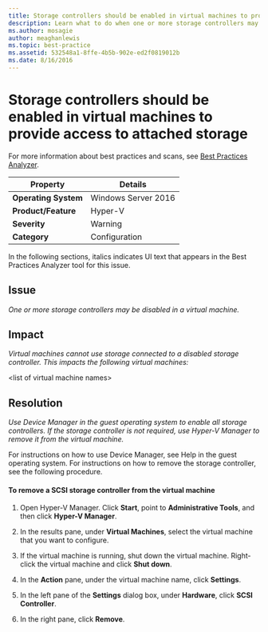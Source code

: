```yaml
---
title: Storage controllers should be enabled in virtual machines to provide access to attached storage
description: Learn what to do when one or more storage controllers may be disabled in a virtual machine.
ms.author: mosagie
author: meaghanlewis
ms.topic: best-practice
ms.assetid: 532548a1-8ffe-4b5b-902e-ed2f0819012b
ms.date: 8/16/2016
---
```

# Storage controllers should be enabled in virtual machines to provide access to attached storage

For more information about best practices and scans, see [Best Practices Analyzer](/previous-versions/windows/it-pro/windows-server-2008-R2-and-2008/dd759260(v=ws.11)).

|Property|Details|
|-|-|
|**Operating System**|Windows Server 2016|
|**Product/Feature**|Hyper-V|
|**Severity**|Warning|
|**Category**|Configuration|

In the following sections, italics indicates UI text that appears in the Best Practices Analyzer tool for this issue.

## Issue

*One or more storage controllers may be disabled in a virtual machine.*

## Impact

*Virtual machines cannot use storage connected to a disabled storage controller. This impacts the following virtual machines:*

\<list of virtual machine names>

## Resolution

*Use Device Manager in the guest operating system to enable all storage controllers. If the storage controller is not required, use Hyper-V Manager to remove it from the virtual machine.*

For instructions on how to use Device Manager, see Help in the guest operating system. For instructions on how to remove the storage controller, see the following procedure.

#### To remove a SCSI storage controller from the virtual machine

1.  Open Hyper-V Manager. Click **Start**, point to **Administrative Tools**, and then click **Hyper-V Manager**.

2.  In the results pane, under **Virtual Machines**, select the virtual machine that you want to configure.

3.  If the virtual machine is running, shut down the virtual machine. Right-click the virtual machine and click **Shut down**.

4.  In the **Action** pane, under the virtual machine name, click **Settings**.

5.  In the left pane of the **Settings** dialog box, under **Hardware**, click **SCSI Controller**.

6.  In the right pane, click **Remove**.
